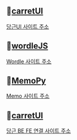 ## 🥕[carretUI](/carretUI/README.md)

[당근UI 사이트 주소](https://woocarret.netlify.app/)

## 🧩[wordleJS](/wordleJS/README.md)

[Wordle 사이트 주소](https://woodle.netlify.app)

## 📝[MemoPy](/MemoPy/README.md)

[Memo 사이트 주소](https://woomo-1-e8884847.deta.app/memo/)

## 🥕[carretUI](/carretUI/README.md)

[당근 BE FE 연결 사이트 주소](https://woocarret.firebaseapp.com/?_gl=1*523xfg*_ga*NTA1MzEzMzAyLjE2ODY0ODQzOTA.*_ga_CW55HF8NVT*MTY4NjQ5MTEwMC4zLjEuMTY4NjQ5NTA5MC4wLjAuMA..)
